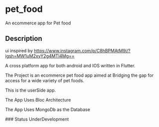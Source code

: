 # pet_food

An ecommerce app for Pet food

## Description
ui inspired by https://www.instagram.com/p/C8hBPMAtM9i/?igsh=MW1uM2xyY2g4MTl4Mg==
<p>A cross platform app for both android and IOS written in Flutter.</p>
<p>The Project is an ecommerce pet food app aimed at Bridging the gap for access for a wide variety of pet foods.</p>
<p>This is the userSide app.</p>
<p>The App Uses Bloc Architecture</p>
<p>The App Uses MongoDb as the Database</p>
### Status
UnderDevelopment
